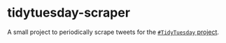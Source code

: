 # tidytuesday-scraper

A small project to periodically scrape tweets for the [`#TidyTuesday` project](https://github.com/rfordatascience/tidytuesday).
